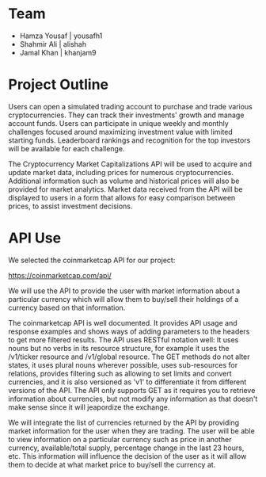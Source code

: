# Team

- Hamza Yousaf | yousafh1
- Shahmir Ali | alishah
- Jamal Khan | khanjam9

# Project Outline

Users can open a simulated trading account to purchase and trade various cryptocurrencies. They can track their investments' growth and manage account funds. Users can participate in unique weekly and monthly challenges focused around maximizing investment value with limited starting funds. Leaderboard rankings and recognition for the top investors will be available for each challenge.

The Cryptocurrency Market Capitalizations API will be used to acquire and update market data, including prices for numerous cryptocurrencies. Additional information such as volume and historical prices will also be provided for market analytics. Market data received from the API will be displayed to users in a form that allows for easy comparison between prices, to assist investment decisions.

# API Use

We selected the coinmarketcap API for our project:

https://coinmarketcap.com/api/

We will use the API to provide the user with market information about a particular currency which will allow them to buy/sell their holdings of a currency based on that information. 

The coinmarketcap API is well documented. It provides API usage and response examples and shows ways of adding parameters to the headers to get more filtered results. The API uses RESTful notation well: It uses nouns but no verbs in its resource structure, for example it uses the /v1/ticker resource and /v1/global resource. The GET methods do not alter states, it uses plural nouns wherever possible, uses sub-resources for relations, provides filtering such as allowing to set limits and convert currencies, and it is also versioned as 'v1' to differentiate it from different versions of the API. The API only supports GET as it requires you to retrieve information about currencies, but not modify any information as that doesn't make sense since it will jeapordize the exchange. 

We will integrate the list of currencies returned by the API by providing market information for the user when they are trading. The user will be able to view information on a particular currency such as price in another currency, available/total supply, percentage change in the last 23 hours, etc. This information will influence the decision of the user as it will allow them to decide at what market price to buy/sell the currency at. 
